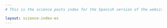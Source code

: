 ```yaml
---
# This is the science posts index for the Spanish version of the website

layout: science-index-es
---
```

